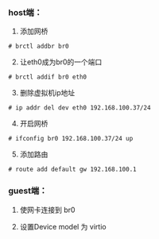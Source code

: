 ### host端：

1. 添加网桥

```
# brctl addbr br0
```

2. 让eth0成为br0的一个端口   

```
# brctl addif br0 eth0
```

3. 删除虚拟机ip地址    

```
# ip addr del dev eth0 192.168.100.37/24
```

4. 开启网桥     

```
# ifconfig br0 192.168.100.37/24 up
```

5. 添加路由   

```
# route add default gw 192.168.100.1
```

### guest端：

1. 使网卡连接到 br0

2. 设置Device model 为 virtio
